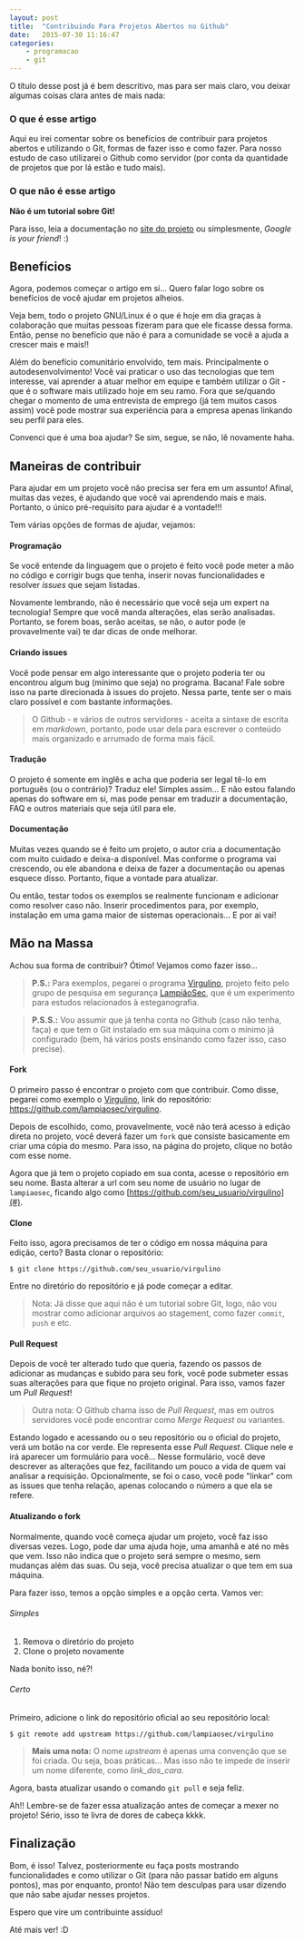 ```yaml
---
layout: post
title:  "Contribuindo Para Projetos Abertos no Github"
date:   2015-07-30 11:16:47
categories:
    - programacao
    - git
---
```


O título desse post já é bem descritivo, mas para ser mais claro, vou deixar algumas coisas clara antes de mais nada:

### O que é esse artigo

Aqui eu irei comentar sobre os benefícios de contribuir para projetos abertos e utilizando o Git, formas de fazer isso e como fazer. Para nosso estudo de caso utilizarei o Github como servidor (por conta da quantidade de projetos que por lá estão e tudo mais).

### O que não é esse artigo

**Não é um tutorial sobre Git!**

Para isso, leia a documentação no [site do projeto](https://git-scm.com/doc) ou simplesmente, *Google is your friend*! :)

<!--more-->

## Benefícios

Agora, podemos começar o artigo em si... Quero falar logo sobre os benefícios de você ajudar em projetos alheios.

Veja bem, todo o projeto GNU/Linux é o que é hoje em dia graças à colaboração que muitas pessoas fizeram para que ele ficasse dessa forma. Então, pense no benefício que não é para a comunidade se você a ajuda a crescer mais e mais!!

Além do benefício comunitário envolvido, tem mais. Principalmente o autodesenvolvimento! Você vai praticar o uso das tecnologias que tem interesse, vai aprender a atuar melhor em equipe e também utilizar o Git - que é o software mais utilizado hoje em seu ramo. Fora que se/quando chegar o momento de uma entrevista de emprego (já tem muitos casos assim) você pode mostrar sua experiência para a empresa apenas linkando seu perfil para eles.

Convenci que é uma boa ajudar? Se sim, segue, se não, lê novamente haha.

## Maneiras de contribuir

Para ajudar em um projeto você não precisa ser fera em um assunto! Afinal, muitas das vezes, é ajudando que você vai aprendendo mais e mais. Portanto, o único pré-requisito para ajudar é a vontade!!!

Tem várias opções de formas de ajudar, vejamos:

#### Programação

Se você entende da linguagem que o projeto é feito você pode meter a mão no código e corrigir bugs que tenha, inserir novas funcionalidades e resolver *issues* que sejam listadas.

Novamente lembrando, não é necessário que você seja um expert na tecnologia! Sempre que você manda alterações, elas serão analisadas. Portanto, se forem boas, serão aceitas, se não, o autor pode (e provavelmente vai) te dar dicas de onde melhorar.

#### Criando issues

Você pode pensar em algo interessante que o projeto poderia ter ou encontrou algum bug (mínimo que seja) no programa. Bacana! Fale sobre isso na parte direcionada à issues do projeto. Nessa parte, tente ser o mais claro possível e com bastante informações.

> O Github - e vários de outros servidores - aceita a sintaxe de escrita em *markdown*, portanto, pode usar dela para escrever o conteúdo mais organizado e arrumado de forma mais fácil.

#### Tradução

O projeto é somente em inglês e acha que poderia ser legal tê-lo em português (ou o contrário)? Traduz ele! Simples assim... E não estou falando apenas do software em si, mas pode pensar em traduzir a documentação, FAQ e outros materiais que seja útil para ele.

#### Documentação

Muitas vezes quando se é feito um projeto, o autor cria a documentação com muito cuidado e deixa-a disponível. Mas conforme o programa vai crescendo, ou ele abandona e deixa de fazer a documentação ou apenas esquece disso. Portanto, fique a vontade para atualizar.

Ou então, testar todos os exemplos se realmente funcionam e adicionar como resolver caso não. Inserir procedimentos para, por exemplo, instalação em uma gama maior de sistemas operacionais... E por ai vai!

## Mão na Massa

Achou sua forma de contribuir? Ótimo! Vejamos como fazer isso...

> **P.S.:** Para exemplos, pegarei o programa [Virgulino](https://github.com/lampiaosec/virgulino), projeto feito pelo grupo de pesquisa em segurança [LampiãoSec](https://lampiaosec.github.io), que é um experimento para estudos relacionados à esteganografia.

> **P.S.S.:** Vou assumir que já tenha conta no Github (caso não tenha, faça) e que tem o Git instalado em sua máquina com o mínimo já configurado (bem, há vários posts ensinando como fazer isso, caso precise).

#### Fork

O primeiro passo é encontrar o projeto com que contribuir. Como disse, pegarei como exemplo o [Virgulino](https://github.com/lampiaosec/virgulino), link do repositório: https://github.com/lampiaosec/virgulino.

Depois de escolhido, como, provavelmente, você não terá acesso à edição direta no projeto, você deverá fazer um `fork` que consiste basicamente em criar uma cópia do mesmo. Para isso, na página do projeto, clique no botão com esse nome.

Agora que já tem o projeto copiado em sua conta, acesse o repositório em seu nome. Basta alterar a url com seu nome de usuário no lugar de `lampiaosec`, ficando algo como [https://github.com/seu_usuario/virgulino](#).

#### Clone

Feito isso, agora precisamos de ter o código em nossa máquina para edição, certo? Basta clonar o repositório:

```
$ git clone https://github.com/seu_usuario/virgulino
```

Entre no diretório do repositório e já pode começar a editar.

> Nota: Já disse que aqui não é um tutorial sobre Git, logo, não vou mostrar como adicionar arquivos ao stagement, como fazer `commit`, `push` e etc.

#### Pull Request

Depois de você ter alterado tudo que queria, fazendo os passos de adicionar as mudanças e subido para seu fork, você pode submeter essas suas alterações para que fique no projeto original. Para isso, vamos fazer um *Pull Request*!

> Outra nota: O Github chama isso de *Pull Request*, mas em outros servidores você pode encontrar como *Merge Request* ou variantes.

Estando logado e acessando ou o seu repositório ou o oficial do projeto, verá um botão na cor verde. Ele representa esse *Pull Request*. Clique nele e irá aparecer um formulário para você... Nesse formulário, você deve descrever as alterações que fez, facilitando um pouco a vida de quem vai analisar a requisição. Opcionalmente, se foi o caso, você pode "linkar" com as issues que tenha relação, apenas colocando o número a que ela se refere.

#### Atualizando o fork

Normalmente, quando você começa ajudar um projeto, você faz isso diversas vezes. Logo, pode dar uma ajuda hoje, uma amanhã e até no mês que vem. Isso não indica que o projeto será sempre o mesmo, sem mudanças além das suas. Ou seja, você precisa atualizar o que tem em sua máquina.

Para fazer isso, temos a opção simples e a opção certa. Vamos ver:

###### Simples

01. Remova o diretório do projeto
02. Clone o projeto novamente

Nada bonito isso, né?!

###### Certo

Primeiro, adicione o link do repositório oficial ao seu repositório local:

```
$ git remote add upstream https://github.com/lampiaosec/virgulino
```

> **Mais uma nota:** O nome *upstream* é apenas uma convenção que se foi criada. Ou seja, boas práticas... Mas isso não te impede de inserir um nome diferente, como *link_dos_cara*.

Agora, basta atualizar usando o comando `git pull` e seja feliz.

Ah!! Lembre-se de fazer essa atualização antes de começar a mexer no projeto! Sério, isso te livra de dores de cabeça kkkk.

## Finalização

Bom, é isso! Talvez, posteriormente eu faça posts mostrando funcionalidades e como utilizar o Git (para não passar batido em alguns pontos), mas por enquanto, pronto! Não tem desculpas para usar dizendo que não sabe ajudar nesses projetos.

Espero que vire um contribuinte assíduo! 

Até mais ver! :D